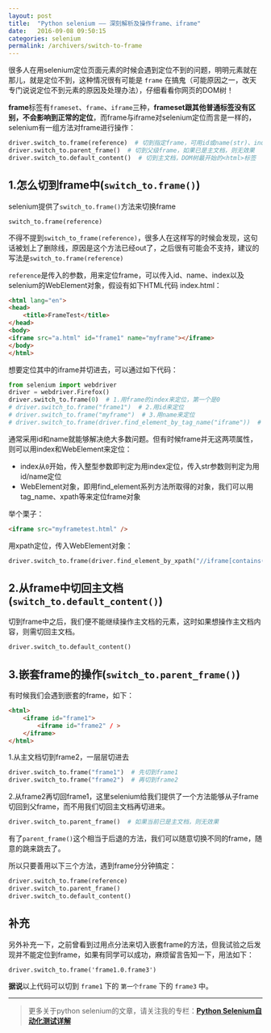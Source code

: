 ```yaml
---
layout: post
title:  "Python selenium —— 深刻解析及操作frame、iframe"
date:   2016-09-08 09:50:15
categories: selenium
permalink: /archivers/switch-to-frame
---
```



很多人在用selenium定位页面元素的时候会遇到定位不到的问题，明明元素就在那儿，就是定位不到，这种情况很有可能是 `frame` 在搞鬼（可能原因之一，改天专门说说定位不到元素的原因及处理办法），仔细看看你网页的DOM树！

**frame**标签有`frameset`、`frame`、`iframe`三种，**frameset跟其他普通标签没有区别，不会影响到正常的定位**，而frame与iframe对selenium定位而言是一样的，selenium有一组方法对frame进行操作：

```python
driver.switch_to.frame(reference)  # 切到指定frame，可用id或name(str)、index(int)、元素(WebElement)定位
driver.switch_to.parent_frame()  # 切到父级frame，如果已是主文档，则无效果
driver.switch_to.default_content()  # 切到主文档，DOM树最开始的<html>标签
```

## **1.怎么切到frame中(`switch_to.frame()`)**

selenium提供了`switch_to.frame()`方法来切换frame

```
switch_to.frame(reference)
```

不得不提到`switch_to_frame(reference)`，很多人在这样写的时候会发现，这句话被划上了删除线，原因是这个方法已经out了，之后很有可能会不支持，建议的写法是`switch_to.frame(reference)`

`reference`是传入的参数，用来定位frame，可以传入id、name、index以及selenium的WebElement对象，假设有如下HTML代码 index.html：

```html
<html lang="en">
<head>
    <title>FrameTest</title>
</head>
<body>
<iframe src="a.html" id="frame1" name="myframe"></iframe>
</body>
</html>
```

想要定位其中的iframe并切进去，可以通过如下代码：


```python
from selenium import webdriver
driver = webdriver.Firefox()
driver.switch_to.frame(0)  # 1.用frame的index来定位，第一个是0
# driver.switch_to.frame("frame1")  # 2.用id来定位
# driver.switch_to.frame("myframe")  # 3.用name来定位
# driver.switch_to.frame(driver.find_element_by_tag_name("iframe"))  # 4.用WebElement对象来定位
```

通常采用id和name就能够解决绝大多数问题。但有时候frame并无这两项属性，则可以用index和WebElement来定位：

- index从`0`开始，传入整型参数即判定为用index定位，传入str参数则判定为用id/name定位
- WebElement对象，即用find\_element系列方法所取得的对象，我们可以用tag_name、xpath等来定位frame对象

举个栗子：

```html
<iframe src="myframetest.html" />
```

用xpath定位，传入WebElement对象：

```python
driver.switch_to.frame(driver.find_element_by_xpath("//iframe[contains(@src,'myframe')]"))
```

## **2.从frame中切回主文档(`switch_to.default_content()`)**

切到frame中之后，我们便不能继续操作主文档的元素，这时如果想操作主文档内容，则需切回主文档。

```python
driver.switch_to.default_content()
```

## **3.嵌套frame的操作(`switch_to.parent_frame()`)**

有时候我们会遇到嵌套的frame，如下：

```html
<html>
	<iframe id="frame1">
		<iframe id="frame2" / >
	</iframe>
</html>
```

1.从主文档切到frame2，一层层切进去

```python
driver.switch_to.frame("frame1")  # 先切到frame1
driver.switch_to.frame("frame2")  # 再切到frame2
```

2.从frame2再切回frame1，这里selenium给我们提供了一个方法能够从子frame切回到父frame，而不用我们切回主文档再切进来。

```python
driver.switch_to.parent_frame()  # 如果当前已是主文档，则无效果
```

有了`parent_frame()`这个相当于后退的方法，我们可以随意切换不同的frame，随意的跳来跳去了。

所以只要善用以下三个方法，遇到frame分分钟搞定：

```python
driver.switch_to.frame(reference)
driver.switch_to.parent_frame()
driver.switch_to.default_content()
```


## **补充**

另外补充一下，之前曾看到过用点分法来切入嵌套frame的方法，但我试验之后发现并不能定位到frame，如果有同学可以成功，麻烦留言告知一下，用法如下：

```
driver.switch_to.frame('frame1.0.frame3')
```

**据说**以上代码可以切到 `frame1` 下的 `第一个frame` 下的 `frame3` 中。

****

> 更多关于python selenium的文章，请关注我的专栏：**[Python Selenium自动化测试详解](http://blog.csdn.net/column/details/12694.html)**

